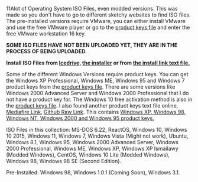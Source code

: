 11Alot of Operating System ISO Files, even modded versions. This was made so you don't have to go to different sketchy websites to find ISO files.
The pre-installed versions require VMware, you can either install VMware and use the free VMware player or go to the [product keys file](https://github.com/kiggy13/iso-database/files/9131619/product.keys.txt) and enter the free VMware workstation 16 key.

**SOME ISO FILES HAVE NOT BEEN UPLOADED YET, THEY ARE IN THE PROCESS OF BEING UPLOADED.**

**Install ISO Files from [Icedrive](https://icedrive.net/s/bF2N89QhaG2vTkjQXGTQSA3ACYia), [the installer](https://github.com/kiggy13/iso-database/blob/main/Installer.exe?raw=true) or from [the install link text file.](https://raw.githubusercontent.com/kiggy13/iso-database/main/install%20link.txt)**

Some of the different Windows Versions require product keys. You can get the Windows XP Professional, Windows ME, Windows 95 and Windows 7 product keys from the [product keys file](https://github.com/kiggy13/iso-database/files/9131619/product.keys.txt). There are some versions like Windows 2000 Advanced Server and Windows 2000 Professional that I do not have a product key for. The Windows 10 free activation method is also in the [product keys file](https://github.com/kiggy13/iso-database/files/9131619/product.keys.txt). I also found another product keys text file online, [Mediafire Link](https://www.mediafire.com/file/xt54dip6ut2tnga/Keys.txt/file), [Github Raw Link](https://raw.githubusercontent.com/kiggy13/iso-database/main/Keys.txt). This contains [Windows XP, Windows 98, Windows NT, Windows 2000 and Windows 95 product keys.](https://www.youtube.com/watch?v=b-r1nsZTqls)

ISO Files in this collection: MS-DOS 6.22, ReactOS, Windows 10, Windows 10 2015, Windows 11, Windows 7, Windows Vista (Might not work), Ubuntu, Windows 8.1, Windows 95, Windows 2000 Advanced Server, Windows 2000 Professional, Windows ME, Windows XP, Windows XP Ismailawy (Modded Windows), CentOS, Windows 10 Lite (Modded Windows), Windows 98, Windows 98 SE (Second Edition).

Pre-Installed: Windows 98, Windows 1.0.1 (Coming Soon), Windows 3.1.
